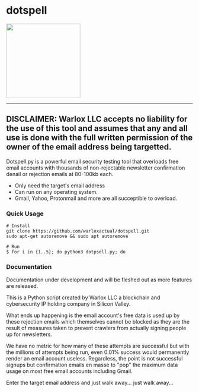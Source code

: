 # dotspell

<img src="https://imgur.com/a/ckYWnPo" width="200">

-----------------------
DISCLAIMER: Warlox LLC accepts no liability for the use of this tool and assumes that any and all use
is done with the full written permission of the owner of the email address being targetted.
-----------------------

Dotspell.py is a powerful email security testing tool that overloads free email accounts with thousands of non-rejectable newsletter confirmation
denail or rejection emails at 80-100kb each.

* Only need the target's email address
* Can run on any operating system.
* Gmail, Yahoo, Protonmail and more are all succeptible to overload.

### Quick Usage

```shell
# Install
git clone https://github.com/warloxactual/dotspell.git
sudo apt-get autoremove && sudo apt autoremove

# Run
$ for i in {1..5}; do python3 dotpsell.py; do

```

### Documentation

Documentation under development and will be fleshed out as more features are released.

This is a Python script created by Warlox LLC a blockchain and cybersecurity IP holding company in Silicon Valley.

What ends up happening is the email account's free data is used up by these rejection emails
which themselves cannot be blocked as they are the result of measures taken to prevent 
crawlers from actually signing people up for newsletters.

We have no metric for how many of these attempts are successful but with the millions of
attempts being run, even 0.01% success would permanently render an email account useless.
Regardless, the point is not successful signups but confirmation emails en masse to "pop"
the maximum data usage on most free email accounts including Gmail.

Enter the target email address and just walk away... just walk away...

